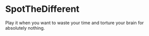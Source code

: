 # SpotTheDifferent
Play it when you want to waste your time and torture your brain for absolutely nothing.
